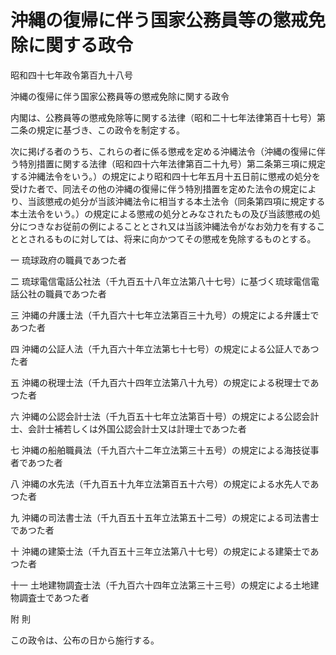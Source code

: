 # 沖縄の復帰に伴う国家公務員等の懲戒免除に関する政令

昭和四十七年政令第百九十八号

沖縄の復帰に伴う国家公務員等の懲戒免除に関する政令

内閣は、公務員等の懲戒免除等に関する法律（昭和二十七年法律第百十七号）第二条の規定に基づき、この政令を制定する。

次に掲げる者のうち、これらの者に係る懲戒を定める沖縄法令（沖縄の復帰に伴う特別措置に関する法律（昭和四十六年法律第百二十九号）第二条第三項に規定する沖縄法令をいう。）の規定により昭和四十七年五月十五日前に懲戒の処分を受けた者で、同法その他の沖縄の復帰に伴う特別措置を定めた法令の規定により、当該懲戒の処分が当該沖縄法令に相当する本土法令（同条第四項に規定する本土法令をいう。）の規定による懲戒の処分とみなされたもの及び当該懲戒の処分につきなお従前の例によることとされ又は当該沖縄法令がなお効力を有することとされるものに対しては、将来に向かつてその懲戒を免除するものとする。

一 琉球政府の職員であつた者

二 琉球電信電話公社法（千九百五十八年立法第八十七号）に基づく琉球電信電話公社の職員であつた者

三 沖縄の弁護士法（千九百六十七年立法第百三十九号）の規定による弁護士であつた者

四 沖縄の公証人法（千九百六十年立法第七十七号）の規定による公証人であつた者

五 沖縄の税理士法（千九百六十四年立法第八十九号）の規定による税理士であつた者

六 沖縄の公認会計士法（千九百五十七年立法第百十号）の規定による公認会計士、会計士補若しくは外国公認会計士又は計理士であつた者

七 沖縄の船舶職員法（千九百六十二年立法第三十五号）の規定による海技従事者であつた者

八 沖縄の水先法（千九百五十九年立法第百五十六号）の規定による水先人であつた者

九 沖縄の司法書士法（千九百五十五年立法第五十二号）の規定による司法書士であつた者

十 沖縄の建築士法（千九百五十三年立法第八十七号）の規定による建築士であつた者

十一 土地建物調査士法（千九百六十四年立法第三十三号）の規定による土地建物調査士であつた者

附 則

この政令は、公布の日から施行する。
